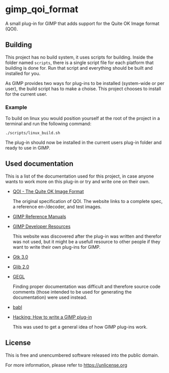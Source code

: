 # gimp_qoi_format

A small plug-in for GIMP that adds support for the Quite OK Image format (QOI).

## Building

This project has no build system, it uses scripts for building. Inside the
folder named `scripts`, there is a single script file for each platform that
building is done for. Run that script and everything should be built and
installed for you.

As GIMP provides two ways for plug-ins to be installed (system-wide or per
user), the build script has to make a choise. This project chooses to
install for the current user.

### Example

To build on linux you would position yourself at the root of the project in a
terminal and run the following command:

	./scripts/linux_build.sh

The plug-in should now be installed in the current users plug-in folder and
ready to use in GIMP.

## Used documentation

This is a list of the documentation used for this project, in case anyone wants
to work more on this plug-in or try and write one on their own.

* [QOI - The Quite OK Image Format](https://qoiformat.org)

	The original specification of QOI. The website links to a complete spec, a
	reference en-/decoder, and test images.

* [GIMP Reference Manuals](https://developer.gimp.org/api/2.0/index.html)
* [GIMP Developer Resources](https://developer.gimp.org)

	This website was discovered after the plug-in was written and therefor was
	not used, but it might be a usefull resource to other people if they want
	to write their own plug-ins for GIMP.

* [Gtk 3.0](https://docs.gtk.org/gtk3/index.html)
* [Glib 2.0](https://docs.gtk.org/glib/index.html)
* [GEGL](https://gegl.org)

	Finding proper documentation was difficult and therefore source code
	comments (those intended to be used for generating the documentation) were
	used instead.

* [babl](https://www.gegl.org/babl/index.html)
* [Hacking: How to write a GIMP plug-in](https://www.wiki.gimp.org/wiki/Hacking:How_to_write_a_GIMP_plug-in)

	This was used to get a general idea of how GIMP plug-ins work.

## License

This is free and unencumbered software released into the public domain.

For more information, please refer to <https://unlicense.org>
